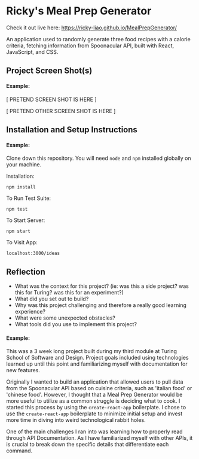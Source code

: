 # Ricky's Meal Prep Generator
Check it out live here: https://ricky-liao.github.io/MealPrepGenerator/

An application used to randomly generate three food recipes with a calorie criteria, fetching information from Spoonacular API, built with React, JavaScript, and CSS.

## Project Screen Shot(s)

#### Example:   

[ PRETEND SCREEN SHOT IS HERE ]

[ PRETEND OTHER SCREEN SHOT IS HERE ]

## Installation and Setup Instructions

#### Example:  

Clone down this repository. You will need `node` and `npm` installed globally on your machine.  

Installation:

`npm install`  

To Run Test Suite:  

`npm test`  

To Start Server:

`npm start`  

To Visit App:

`localhost:3000/ideas`  

## Reflection

  - What was the context for this project? (ie: was this a side project? was this for Turing? was this for an experiment?)
  - What did you set out to build?
  - Why was this project challenging and therefore a really good learning experience?
  - What were some unexpected obstacles?
  - What tools did you use to implement this project?

#### Example:  

This was a 3 week long project built during my third module at Turing School of Software and Design. Project goals included using technologies learned up until this point and familiarizing myself with documentation for new features.  

Originally I wanted to build an application that allowed users to pull data from the Spoonacular API based on cuisine criteria, such as 'italian food' or 'chinese food'. However, I thought that a Meal Prep Generator would be more useful to utilize as a common struggle is deciding what to cook. I started this process by using the `create-react-app` boilerplate. I chose to use the `create-react-app` boilerplate to minimize initial setup and invest more time in diving into weird technological rabbit holes.

One of the main challenges I ran into was learning how to properly read through API Documentation. As I have familiarized myself with other APIs, it is crucial to break down the specific details that differentiate each command.

